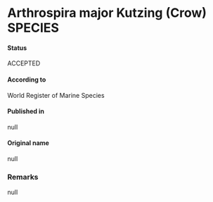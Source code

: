 # Arthrospira major Kutzing (Crow) SPECIES

#### Status
ACCEPTED

#### According to
World Register of Marine Species

#### Published in
null

#### Original name
null

### Remarks
null